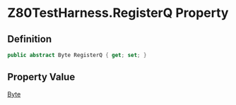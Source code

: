 # Z80TestHarness.RegisterQ Property
## Definition

```c#
public abstract Byte RegisterQ { get; set; }
```

## Property Value

[Byte](https://learn.microsoft.com/en-gb/dotnet/api/System.Byte)
